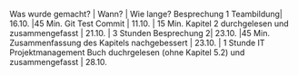 Was wurde gemacht? | Wann? | Wie lange?
Besprechung 1 Teambildung| 16.10. |45 Min.
Git Test Commit | 11.10. | 15 Min.
Kapitel 2 durchgelesen und zusammengefasst | 21.10. | 3 Stunden
Besprechung 2| 23.10. |45 Min.
Zusammenfassung des Kapitels nachgebessert | 23.10. | 1 Stunde
IT Projektmanagement Buch duchrgelesen (ohne Kapitel 5.2) und zusammengefasst | 28.10.